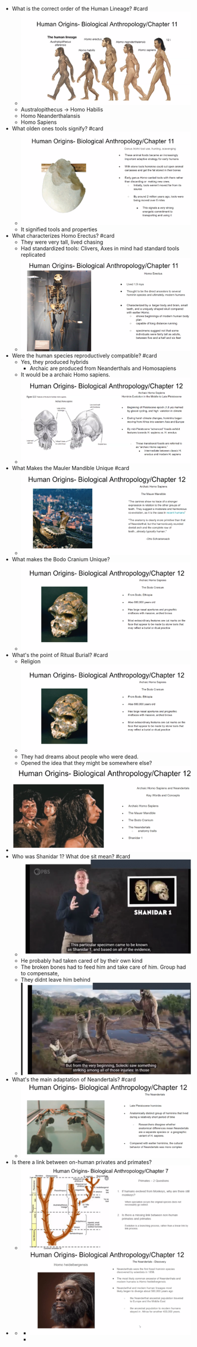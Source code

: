 - What is the correct order of the Human Lineage? #card
	- ![image.png](../assets/image_1715170106833_0.png)
	- Australopithecus -> Homo Habilis
	- Homo Neanderthalansis
	- Homo Sapiens
- What olden ones tools signify? #card
	- ![image.png](../assets/image_1715170223659_0.png)
	- It signified tools and properties
- What characterizes Homo Erectus? #card
	- They were very tall, lived chasing
	- Had standardized tools: Clivers, Axes in mind had standard tools replicated
	- ![image.png](../assets/image_1715170316587_0.png)
- Were the human species reproductively compatible? #card
	- Yes, they produced hybrids
		- Archaic are produced from Neanderthals and Homosapiens
	- It would be a archaic Homo sapiens.
	- ![image.png](../assets/image_1715170767353_0.png)
- What Makes the Mauler Mandible Unique #card
	- ![image.png](../assets/image_1715171001721_0.png)
- What makes the Bodo Cranium Unique?
	- ![image.png](../assets/image_1715171092611_0.png)
- What's the point of Ritual Burial? #card
	- Religion
	- ![image.png](../assets/image_1715171247149_0.png)
	- They had dreams about people who were dead.
	- Opened the idea that they might be somewhere else?
- ![image.png](../assets/image_1715171388951_0.png)
- Who was Shanidar 1? What doe sit mean? #card
	- ![image.png](../assets/image_1715171413728_0.png)
	- He probably had taken cared of by their own kind
	- The broken bones had to feed him and take care of him. Group had to compensate,
	- They didnt leave him behind
	- ![image.png](../assets/image_1715171751686_0.png)
- What's the main adaptation of Neandertals? #card
	- ![image.png](../assets/image_1715172060291_0.png)
- Is there a link between on-human privates and primates?
	- ![image.png](../assets/image_1715172205684_0.png)
- -
	- ![image.png](../assets/image_1715172389812_0.png)
	-